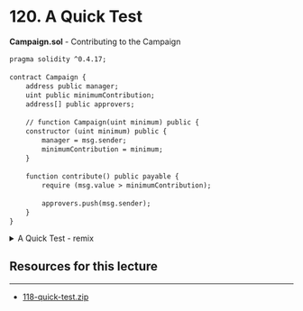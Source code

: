 # 120. A Quick Test

**Campaign.sol** - Contributing to the Campaign
```
pragma solidity ^0.4.17;

contract Campaign {
    address public manager;
    uint public minimumContribution;
    address[] public approvers;

    // function Campaign(uint minimum) public {
    constructor (uint minimum) public {    
        manager = msg.sender;
        minimumContribution = minimum;
    }

    function contribute() public payable {
        require (msg.value > minimumContribution);

        approvers.push(msg.sender);
    }
}
```

<details>
  <summary>A Quick Test - remix</summary>


![120. A Quick Test](../imgs/120_A-Quick-Test.png)
---
</details>  

##  Resources for this lecture

---

-   [118-quick-test.zip](https://github.com/web3-nfts/bt-web3/raw/main/Curricula/Ethereum-and-Solidity_The_Complete_Developers_Guide/resources/118-quick-test.zip)